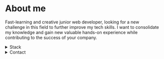 # About me

Fast-learning and creative junior web developer, looking for a new challenge in this field to further improve my tech skills. I want to consolidate my knowledge and gain new valuable hands-on experience while contributing to the success of your company.

<details>
  
  <summary>Stack</summary>
  
  -   Languages <br>
    [![CSS3 Badge](https://img.shields.io/badge/-CSS3-1572B6?style=for-the-badge&labelColor=302d2d&logo=css3&logoColor=1572B6)](#)
    [![HTML5 Badge](https://img.shields.io/badge/-HTML5-E34F26?style=for-the-badge&labelColor=black&logo=html5&logoColor=E34F26)](#)
    [![JavaScript Badge](https://img.shields.io/badge/-JavaScript-F0DB4F?style=for-the-badge&labelColor=302d2d&logo=javascript&logoColor=F0DB4F)](#)
    [![Typescript Badge](https://img.shields.io/badge/-TypeScript-3178C6?style=for-the-badge&labelColor=302d2d&logo=typescript&logoColor=3178C6)](#)

-   Frameworks & Libraries <br>
    [![MongoDB](https://img.shields.io/badge/MongoDB-%234ea94b.svg?style=for-the-badge&logo=mongodb&logoColor=white)]
    [![Express Badge](https://img.shields.io/badge/-Express.js-000000?style=for-the-badge&labelColor=f7efef&logo=express&logoColor=000000)](#)
    [![Node.js Badge](https://img.shields.io/badge/-Node.js-3C873A?style=for-the-badge&labelColor=302d2d&logo=node.js&logoColor=3C873A)](#)
    [![React.js Badge](https://img.shields.io/badge/-React.js-61DAFB?style=for-the-badge&labelColor=302d2d&logo=react&logoColor=61DAFB)](#)

-   Testing <br>
    [![Jest Badge](https://img.shields.io/badge/-Jest-C21325?style=for-the-badge&labelColor=000000&logo=jest&logoColor=C21325)](#)
    

-   Tools <br>
    [![Git Badge](https://img.shields.io/badge/-Git-F05032?style=for-the-badge&labelColor=f7efef&logo=git&logoColor=F05032)](#)
    [![Slack Badge](https://img.shields.io/badge/-Slack-4A154B?style=for-the-badge&labelColor=f7efef&logo=slack&logoColor=4A154B)](#)


</details>

<details>
  
<summary>Contact</summary>
<br>
<a href="https://www.linkedin.com/in/kanyshai-sharapova-7617501bb/">
  <img src="https://img.shields.io/badge/linkedin-%230077B5.svg?&style=for-the-badge&logo=linkedin&logoColor=white" />
</a>

</details>
